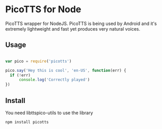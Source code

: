 PicoTTS for Node
============

PicoTTS wrapper for NodeJS. PicoTTS is being used by Android and it's extremely lightweight and fast yet produces very natural voices.

## Usage

```javascript

var pico = require('picotts')

pico.say('Hey this is cool', 'en-US', function(err) {
  if (!err)
	  console.log('Correctly played')
})

```

## Install

You need libttspico-utils to use the library

```
npm install picotts
```
